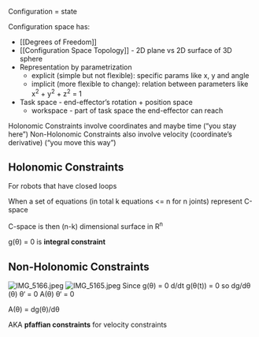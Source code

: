 Configuration = state

Configuration space has:

* \[\[Degrees of Freedom]]
* \[\[Configuration Space Topology]] - 2D plane vs 2D surface of 3D sphere
* Representation by parametrization
  * explicit (simple but not flexible): specific params like x, y and angle
  * implicit (more flexible to change): relation between parameters like x<sup>2</sup> + y<sup>2</sup> + z<sup>2</sup> = 1
* Task space - end-effector’s rotation + position space
  * workspace - part of task space the end-effector can reach

Holonomic Constraints involve coordinates and maybe time (“you stay here”)
Non-Holonomic Constraints also involve velocity (coordinate’s derivative) (“you move this way”)

## Holonomic Constraints

For robots that have closed loops

When a set of equations (in total k equations <= n for n joints) represent C-space

C-space is then (n-k) dimensional surface in R<sup>n</sup>

g(θ) = 0 is **integral constraint**

## Non-Holonomic Constraints

![IMG\_5166.jpeg](img_5166.jpeg)
![IMG\_5165.jpeg](img_5165.jpeg)
Since g(θ) = 0
d/dt g(θ(t)) = 0
so dg/dθ (θ) θ‘ = 0
A(θ) θ‘ = 0

A(θ) = dg(θ)/dθ

AKA **pfaffian constraints** for velocity constraints
